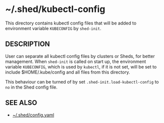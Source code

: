 # ~/.shed/kubectl-config

This directory contains kubectl config files that will be added to environment variable `KUBECONFIG` by `shed-init`.

## DESCRIPTION

User can separate all kubectl config files by clusters or Sheds, for better management. When `shed-init` is called on start up, the environment variable `KUBECONFIG`, which is used by `kubectl`, if it is not set, will be set to include $HOME/.kube/config and all files from this directory.

This behaviour can be turned of by set `.shed-init.load-kubectl-config` to `no` in the Shed config file.

## SEE ALSO

- [~/.shed/config.yaml](file-shed-config.yaml.md)
